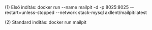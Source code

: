 (1) Első indítás:
docker run --name mailpit -d -p 8025:8025 --restart=unless-stopped --network stack-mysql axllent/mailpit:latest

(2) Standard indítás:
docker run mailpit